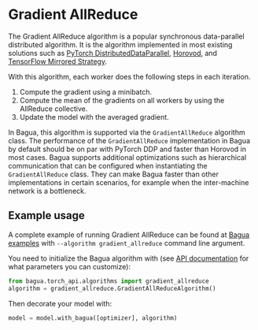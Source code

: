 # Gradient AllReduce

The Gradient AllReduce algorithm is a popular synchronous data-parallel
distributed algorithm. It is the algorithm implemented in most existing
solutions such as [PyTorch
DistributedDataParallel](https://pytorch.org/tutorials/intermediate/ddp_tutorial.html),
[Horovod](https://horovod.ai/), and [TensorFlow Mirrored
Strategy](https://www.tensorflow.org/guide/distributed_training).

With this algorithm, each worker does the following steps in each iteration.

1. Compute the gradient using a minibatch.
2. Compute the mean of the gradients on all workers by using the AllReduce
   collective.
3. Update the model with the averaged gradient.

In Bagua, this algorithm is supported via the `GradientAllReduce` algorithm
class. The performance of the `GradientAllReduce` implementation in Bagua by
default should be on par with PyTorch DDP and faster than Horovod in most cases.
Bagua supports additional optimizations such as hierarchical communication that
can be configured when instantiating the `GradientAllReduce` class. They can
make Bagua faster than other implementations in certain scenarios, for example
when the inter-machine network is a bottleneck.

## Example usage

A complete example of running Gradient AllReduce can be found at [Bagua examples](https://github.com/BaguaSys/examples/blob/main/benchmark/synthetic_benchmark.py)
with `--algorithm gradient_allreduce` command line argument.

You need to initialize the Bagua algorithm with (see [API documentation](https://bagua.readthedocs.io/en/latest/autoapi/bagua/torch_api/algorithms/gradient_allreduce/index.html) for what parameters you can customize):

```python
from bagua.torch_api.algorithms import gradient_allreduce
algorithm = gradient_allreduce.GradientAllReduceAlgorithm()
```

Then decorate your model with:

```python
model = model.with_bagua([optimizer], algorithm)
```
